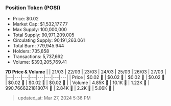 
  ### Position Token (POSI)
  - Price: $0.02
  - Market Cap: $1,532,177.77
  - Max Supply: 100,000,000
  - Total Supply: 90,971,209.005
  - Circulating Supply: 90,191,263.061
  - Total Burn: 779,945.944
  - Holders: 735,858
  - Transactions: 5,737,662
  - Volume: $393,205,769.41

  **7D Price & Volume**
  | | 21&#x2F;03 | 22&#x2F;03 | 23&#x2F;03 | 24&#x2F;03 | 25&#x2F;03 | 26&#x2F;03 | 27&#x2F;03 |
  |---|---|---|---|---|---|---|---|
  | Price | $0.02 🔻 | $0.02 🚀 | $0.02 🚀 | $0.02 🔻 | $0.02 🚀 | $0.02 🔻 | $0.02 🔻 |
  | Volume | 4.85K 🔻 | 10.1K 🚀 | 1.22K 🔻 | 990.7666221818074 🔻 | 2.84K 🚀 | 2.2K 🔻 | 5.06K 🚀 |

  > updated_at: Mar 27, 2024 5:36 PM
